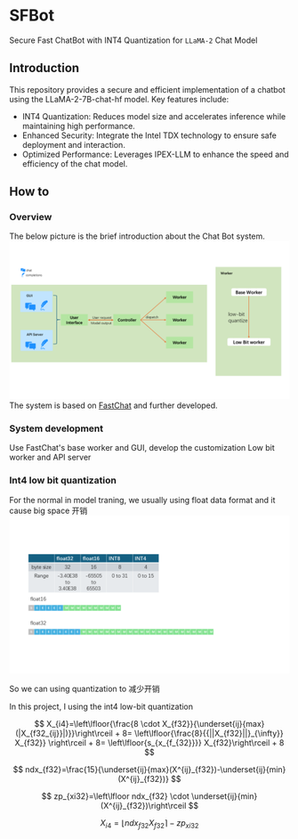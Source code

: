 # SFBot
Secure Fast ChatBot with INT4 Quantization for `LLaMA-2` Chat Model

## Introduction
This repository provides a secure and efficient implementation of a chatbot using the LLaMA-2-7B-chat-hf model. Key features include:

* INT4 Quantization: Reduces model size and accelerates inference while maintaining high performance.
* Enhanced Security: Integrate the Intel TDX technology to ensure safe deployment and interaction.
* Optimized Performance: Leverages IPEX-LLM to enhance the speed and efficiency of the chat model.

## How to

### Overview
The below picture is the brief introduction about the Chat Bot system.
![alt text](assests/overview.png)
The system is based on [FastChat](https://github.com/lm-sys/FastChat) and further developed.

### System development

Use FastChat's base worker and GUI, develop the customization Low bit worker and API server

### Int4 low bit quantization
For the normal in model traning, we usually using float data format and it cause big space 开销
![alt text](<assests/data format.png>)

So we can using quantization to 减少开销

In this project, I using the int4 low-bit quantization

$$
X_{i4}=\left\lfloor{\frac{8 \cdot X_{f32}}{\underset{ij}{max} (|X_{f32_{ij}}|)}}\right\rceil + 8= 
\left\lfloor{\frac{8}{{||X_{f32}||}_{\infty}} X_{f32}} \right\rceil + 8= 
\left\lfloor{s_{x_{f_{32}}}} X_{f32}\right\rceil + 8
$$


$$
ndx_{f32}=\frac{15}{\underset{ij}{max}(X^{ij}_{f32})-\underset{ij}{min}(X^{ij}_{f32})}
$$

$$
zp_{xi32}=\left\lfloor ndx_{f32} \cdot \underset{ij}{min}(X^{ij}_{f32})\right\rceil
$$

$$
X_{i4} = \left\lfloor ndx_{f32} X_{f32}\right\rceil - zp_{xi32}$$